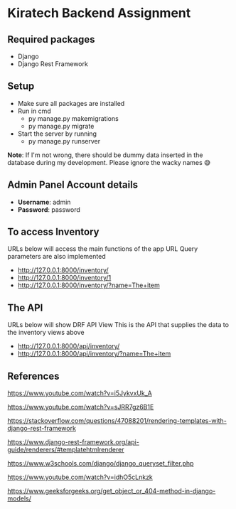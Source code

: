 # Kiratech Backend Assignment

## Required packages
- Django
- Django Rest Framework

## Setup
- Make sure all packages are installed
- Run in cmd 
  - py manage.py makemigrations
  - py manage.py migrate
- Start the server by running
  - py manage.py runserver

**Note**: If I'm not wrong, there should be dummy data inserted in the database during my development. Please ignore the wacky names 😅

## Admin Panel Account details
- **Username**: admin
- **Password**: password

## To access Inventory
URLs below will access the main functions of the app
URL Query parameters are also implemented
- http://127.0.0.1:8000/inventory/
- http://127.0.0.1:8000/inventory/1
- http://127.0.0.1:8000/inventory/?name=The+item

## The API
URLs below will show DRF API View
This is the API that supplies the data to the inventory views above
- http://127.0.0.1:8000/api/inventory/
- http://127.0.0.1:8000/api/inventory/?name=The+item

## References
https://www.youtube.com/watch?v=i5JykvxUk_A

https://www.youtube.com/watch?v=sJRR7gz6B1E

https://stackoverflow.com/questions/47088201/rendering-templates-with-django-rest-framework

https://www.django-rest-framework.org/api-guide/renderers/#templatehtmlrenderer

https://www.w3schools.com/django/django_queryset_filter.php

https://www.youtube.com/watch?v=idhO5cLnkzk

https://www.geeksforgeeks.org/get_object_or_404-method-in-django-models/
